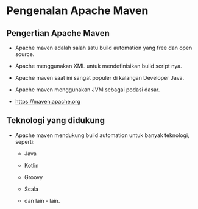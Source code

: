 # Pengenalan Apache Maven

## Pengertian Apache Maven

- Apache maven adalah salah satu build automation yang free dan open source.

- Apache menggunakan XML untuk mendefinisikan build script nya.

- Apache maven saat ini sangat populer di kalangan Developer Java.

- Apache maven menggunakan JVM sebagai podasi dasar.

- https://maven.apache.org

## Teknologi yang didukung

- Apache maven mendukung build automation untuk banyak teknologi, seperti:
  
  - Java
  
  - Kotlin
  
  - Groovy
  
  - Scala
  
  - dan lain - lain.

# 
